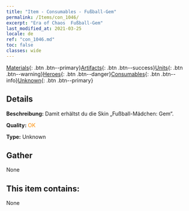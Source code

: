 ```yaml
---
title: "Item - Consumables - Fußball-Gem"
permalink: /Items/con_1046/
excerpt: "Era of Chaos  Fußball-Gem"
last_modified_at: 2021-03-25
locale: de
ref: "con_1046.md"
toc: false
classes: wide
---
```

 [Materials](/de/Items/){: .btn .btn--primary}[Artifacts](/de/Items/Artifacts/){: .btn .btn--success}[Units](/de/Items/Units/){: .btn .btn--warning}[Heroes](/de/Items/Heroes/){: .btn .btn--danger}[Consumables](/de/Items/Consumables/){: .btn .btn--info}[Unknown](/de/Items/Unknown/){: .btn .btn--primary}

## Details
 **Beschreibung:** Damit erhältst du die Skin „Fußball-Mädchen: Gem“.

 **Quality:** <span style="color: #FF8C00">OK</span>

 **Type:** Unknown

## Gather

  None

## This item contains:

  None

